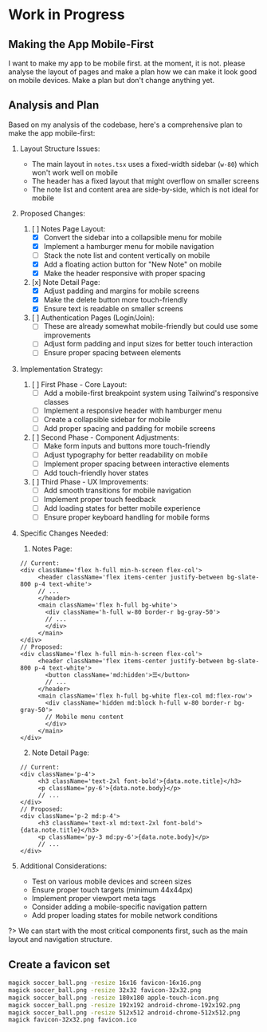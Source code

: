 # Work in Progress

## Making the App Mobile-First

I want to make my app to be mobile first. at the moment, it is not. please analyse the layout of pages and make a plan how we can make it look good on mobile devices. Make a plan but don't change anything yet.

## Analysis and Plan

Based on my analysis of the codebase, here's a comprehensive plan to make the app mobile-first:

1. Layout Structure Issues:

   - The main layout in `notes.tsx` uses a fixed-width sidebar (`w-80`) which won't work well on mobile
   - The header has a fixed layout that might overflow on smaller screens
   - The note list and content area are side-by-side, which is not ideal for mobile

2. Proposed Changes:

   1. [ ] Notes Page Layout:
      - [x] Convert the sidebar into a collapsible menu for mobile
      - [x] Implement a hamburger menu for mobile navigation
      - [ ] Stack the note list and content vertically on mobile
      - [x] Add a floating action button for "New Note" on mobile
      - [x] Make the header responsive with proper spacing
   2. [x] Note Detail Page:
      - [x] Adjust padding and margins for mobile screens
      - [x] Make the delete button more touch-friendly
      - [x] Ensure text is readable on smaller screens
   3. [ ] Authentication Pages (Login/Join):
      - [ ] These are already somewhat mobile-friendly but could use some improvements
      - [ ] Adjust form padding and input sizes for better touch interaction
      - [ ] Ensure proper spacing between elements

3. Implementation Strategy:

   1. [ ] First Phase - Core Layout:
      - [ ] Add a mobile-first breakpoint system using Tailwind's responsive classes
      - [ ] Implement a responsive header with hamburger menu
      - [ ] Create a collapsible sidebar for mobile
      - [ ] Add proper spacing and padding for mobile screens
   2. [ ] Second Phase - Component Adjustments:
      - [ ] Make form inputs and buttons more touch-friendly
      - [ ] Adjust typography for better readability on mobile
      - [ ] Implement proper spacing between interactive elements
      - [ ] Add touch-friendly hover states
   3. [ ] Third Phase - UX Improvements:
      - [ ] Add smooth transitions for mobile navigation
      - [ ] Implement proper touch feedback
      - [ ] Add loading states for better mobile experience
      - [ ] Ensure proper keyboard handling for mobile forms

4. Specific Changes Needed:

   1. Notes Page:

   ```tsx
   // Current:
   <div className='flex h-full min-h-screen flex-col'>
        <header className='flex items-center justify-between bg-slate-800 p-4 text-white'>
        // ...
        </header>
        <main className='flex h-full bg-white'>
          <div className='h-full w-80 border-r bg-gray-50'>
          // ...
          </div>
        </main>
   </div>
   // Proposed:
   <div className='flex h-full min-h-screen flex-col'>
        <header className='flex items-center justify-between bg-slate-800 p-4 text-white'>
          <button className='md:hidden'>☰</button>
          // ...
        </header>
        <main className='flex h-full bg-white flex-col md:flex-row'>
          <div className='hidden md:block h-full w-80 border-r bg-gray-50'>
          // Mobile menu content
          </div>
        </main>
   </div>
   ```

   2. Note Detail Page:

   ```tsx
   // Current:
   <div className='p-4'>
        <h3 className='text-2xl font-bold'>{data.note.title}</h3>
        <p className='py-6'>{data.note.body}</p>
        // ...
   </div>
   // Proposed:
   <div className='p-2 md:p-4'>
        <h3 className='text-xl md:text-2xl font-bold'>{data.note.title}</h3>
        <p className='py-3 md:py-6'>{data.note.body}</p>
        // ...
   </div>
   ```

5. Additional Considerations:
   - Test on various mobile devices and screen sizes
   - Ensure proper touch targets (minimum 44x44px)
   - Implement proper viewport meta tags
   - Consider adding a mobile-specific navigation pattern
   - Add proper loading states for mobile network conditions

?> We can start with the most critical components first, such as the main layout and navigation structure.

## Create a favicon set

```sh
magick soccer_ball.png -resize 16x16 favicon-16x16.png
magick soccer_ball.png -resize 32x32 favicon-32x32.png
magick soccer_ball.png -resize 180x180 apple-touch-icon.png
magick soccer_ball.png -resize 192x192 android-chrome-192x192.png
magick soccer_ball.png -resize 512x512 android-chrome-512x512.png
magick favicon-32x32.png favicon.ico
```
